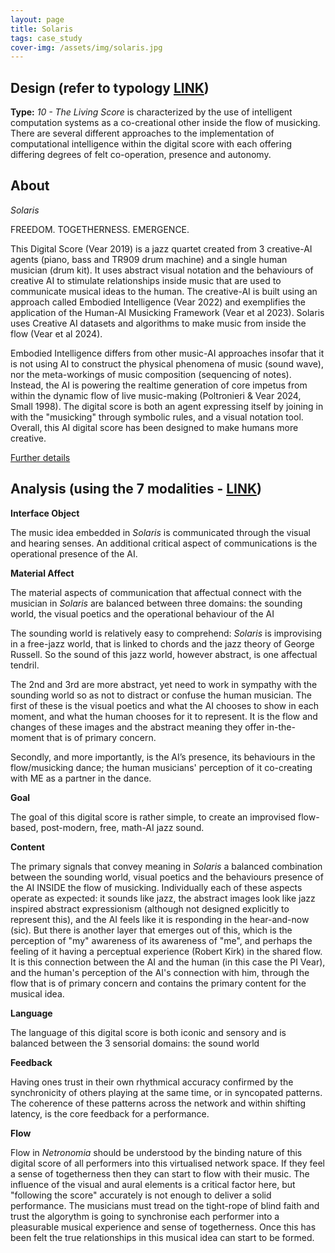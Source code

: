 ```yaml
---
layout: page
title: Solaris
tags: case_study
cover-img: /assets/img/solaris.jpg
---
```


## Design (refer to typology [LINK](/typology.md))
**Type:** *10 - The Living Score* is characterized by the use of intelligent computation systems as a co-creational other 
inside the flow of musicking. There are several different approaches to the implementation of computational intelligence 
within the digital score with each offering differing degrees of felt co-operation, presence and autonomy.


## About
*Solaris* 

FREEDOM. TOGETHERNESS. EMERGENCE.

This Digital Score (Vear 2019) is a jazz quartet created from 3 creative-AI agents (piano, bass and TR909 drum machine) 
and a single human musician (drum kit). It uses abstract visual notation and the behaviours of creative AI to stimulate 
relationships inside music that are used to communicate musical ideas to the human. The creative-AI is built using an 
approach called Embodied Intelligence (Vear 2022) and exemplifies the application of the Human-AI Musicking Framework 
(Vear et al 2023). Solaris uses Creative AI datasets and algorithms to make music from inside the flow (Vear et al 2024). 

Embodied Intelligence differs from other music-AI approaches insofar that it is not using AI to construct the physical 
phenomena of music (sound wave), nor the meta-workings of music composition (sequencing of notes). Instead, the AI is 
powering the realtime generation of core impetus from within the dynamic flow of live music-making (Poltronieri & Vear 
2024, Small 1998). The digital score is both an agent expressing itself by joining in with the "musicking" through symbolic rules, 
and a visual notation tool. Overall, this AI digital score has been designed to make humans more creative.

[Further details](https://solarisjazz.bandcamp.com/)


## Analysis (using the 7 modalities - [LINK](/seven_modalities.md))

**Interface Object**

The music idea embedded in *Solaris* is communicated through the visual and hearing senses. An additional critical aspect
of communications is the operational presence of the AI.

**Material Affect**

The material aspects of communication that affectual connect with the musician in *Solaris* are balanced between three
domains: the sounding world, the visual poetics and the operational behaviour of the AI

The sounding world is relatively easy to comprehend: *Solaris* is improvising in a free-jazz world, that is linked to 
chords and the jazz theory of George Russell. So the sound of this jazz world, however abstract, is one affectual tendril.

The 2nd and 3rd are more abstract, yet need to work in sympathy with the sounding world so as not to distract or confuse
the human musician. The first of these is the visual poetics and what the AI chooses to show in each moment, and what the human
chooses for it to represent. It is the flow and changes of these images and the abstract meaning they offer in-the-moment
that is of primary concern.

Secondly, and more importantly, is the AI’s presence, its behaviours in the flow/musicking dance; the human musicians'
perception of it co-creating with ME as a partner in the dance.


**Goal**

The goal of this digital score is rather simple, to create an improvised flow-based, post-modern, free, math-AI jazz sound.


**Content**

The primary signals that convey meaning in *Solaris* a balanced combination between the sounding world, visual poetics
and the behaviours presence of the AI INSIDE the flow of musicking. Individually each of these aspects operate as expected:
it sounds like jazz, the abstract images look like jazz inspired abstract expressionism (although not designed 
explicitly to represent this), and the AI feels like it is responding in the hear-and-now (sic). But there is another 
layer that emerges out of this, which is the perception of "my" awareness of its awareness of "me", and perhaps 
the feeling of it having a perceptual experience (Robert Kirk) in the shared flow. It is this connection between the AI
and the human (in this case the PI Vear), and the human's perception of the AI's connection with him, through the flow
that is of primary concern and contains the primary content for the musical idea.


**Language**

The language of this digital score is both iconic and sensory and is balanced between the 3 sensorial domains: the sound 
world 


**Feedback**

Having ones trust in their own rhythmical accuracy confirmed by the synchronicity of others playing at the same time, or 
in syncopated patterns. The coherence of these patterns across the network and within shifting latency, is the core 
feedback for a performance.


**Flow**

Flow in *Netronomia* should be understood by the binding nature of this digital score of all performers into this
virtualised network space. If they feel a sense of togetherness then they can start to flow with their music. The 
influence of the visual and aural elements is a critical factor here, but "following the score" accurately is not enough
to deliver a solid performance. The musicians must tread on the tight-rope of blind faith and trust the algorythm
is going to synchronise each performer into a pleasurable musical experience and sense of togetherness. Once this has 
been felt the true relationships in this musical idea can start to be formed.

